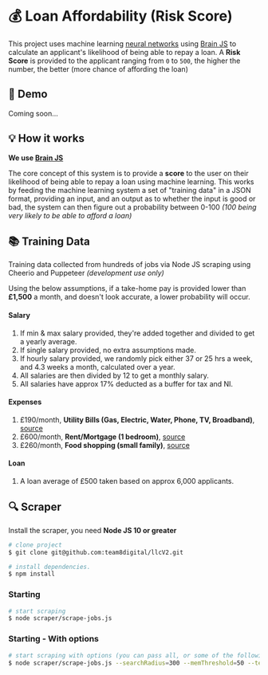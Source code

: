 # :moneybag: Loan Affordability (Risk Score)

This project uses machine learning [neural networks](https://en.wikipedia.org/wiki/Artificial_neural_network) using [Brain JS](https://github.com/BrainJS/brain.js#brainjs) to calculate an applicant's likelihood of being able to repay a loan. A **Risk Score** is provided to the applicant ranging from `0` to `500`, the higher the number, the better (more chance of affording the loan)


## :star2: Demo

Coming soon...


## :bulb: How it works

**We use [Brain JS](https://github.com/BrainJS/brain.js#brainjs)**

The core concept of this system is to provide a **score** to the user on their likelihood of being able to repay a loan using machine learning. This works by feeding the machine learning system a set of "training data" in a JSON format, providing an input, and an output as to whether the input is good or bad, the system can then figure out a probability between 0-100 _(100 being very likely to be able to afford a loan)_


## :books: Training Data

Training data collected from hundreds of jobs via Node JS scraping using Cheerio and Puppeteer _(development use only)_

Using the below assumptions, if a take-home pay is provided lower than **£1,500** a month, and doesn't look accurate, a lower probability will occur.

#### Salary

1. If min & max salary provided, they're added together and divided to get a yearly average.
2. If single salary provided, no extra assumptions made.
3. If hourly salary provided, we randomly pick either 37 or 25 hrs a week, and 4.3 weeks a month, calculated over a year.
4. All salaries are then divided by 12 to get a monthly salary.
5. All salaries have approx 17% deducted as a buffer for tax and NI.

#### Expenses

1. £190/month, **Utility Bills (Gas, Electric, Water, Phone, TV, Broadband)**, [source](https://www.moneyadviceservice.org.uk/blog/what-is-the-average-cost-of-utility-bills-per-month)
2. £600/month, **Rent/Mortgage (1 bedroom)**, [source](https://www.bbc.co.uk/news/business-46072509)
3. £260/month, **Food shopping (small family)**, [source](https://www.moneyadviceservice.org.uk/blog/how-does-your-household-food-spend-compare)

#### Loan

1. A loan average of £500 taken based on approx 6,000 applicants.


## :mag: Scraper

Install the scraper, you need **Node JS 10 or greater**

``` bash
# clone project
$ git clone git@github.com:team8digital/llcV2.git

# install dependencies.
$ npm install
```

### Starting

``` bash
# start scraping
$ node scraper/scrape-jobs.js
```

### Starting - With options

``` bash
# start scraping with options (you can pass all, or some of the following with number format)
$ node scraper/scrape-jobs.js --searchRadius=300 --memThreshold=50 --tempThreshold=93 --scrapeInterval=1000 --thresholdDelay=7500
```
